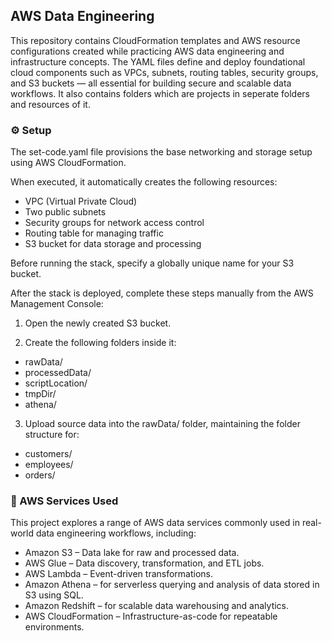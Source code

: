 ## AWS Data Engineering

This repository contains CloudFormation templates and AWS resource configurations created while practicing AWS data engineering and infrastructure concepts. The YAML files define and deploy foundational cloud components such as VPCs, subnets, routing tables, security groups, and S3 buckets — all essential for building secure and scalable data workflows. It also contains folders which are projects in seperate folders and resources of it.

### ⚙️ Setup

The set-code.yaml file provisions the base networking and storage setup using AWS CloudFormation.

When executed, it automatically creates the following resources:

* VPC (Virtual Private Cloud)
* Two public subnets
* Security groups for network access control
* Routing table for managing traffic
* S3 bucket for data storage and processing


Before running the stack, specify a globally unique name for your S3 bucket.


After the stack is deployed, complete these steps manually from the AWS Management Console:



1. Open the newly created S3 bucket.

2. Create the following folders inside it:

* rawData/
* processedData/
* scriptLocation/
* tmpDir/
* athena/


3. Upload source data into the rawData/ folder, maintaining the folder structure for:

* customers/
* employees/
* orders/

### 🧰 AWS Services Used

This project explores a range of AWS data services commonly used in real-world data engineering workflows, including:

* Amazon S3 – Data lake for raw and processed data.
* AWS Glue – Data discovery, transformation, and ETL jobs.
* AWS Lambda – Event-driven transformations.
* Amazon Athena – for serverless querying and analysis of data stored in S3 using SQL.
* Amazon Redshift – for scalable data warehousing and analytics.
* AWS CloudFormation – Infrastructure-as-code for repeatable environments.
